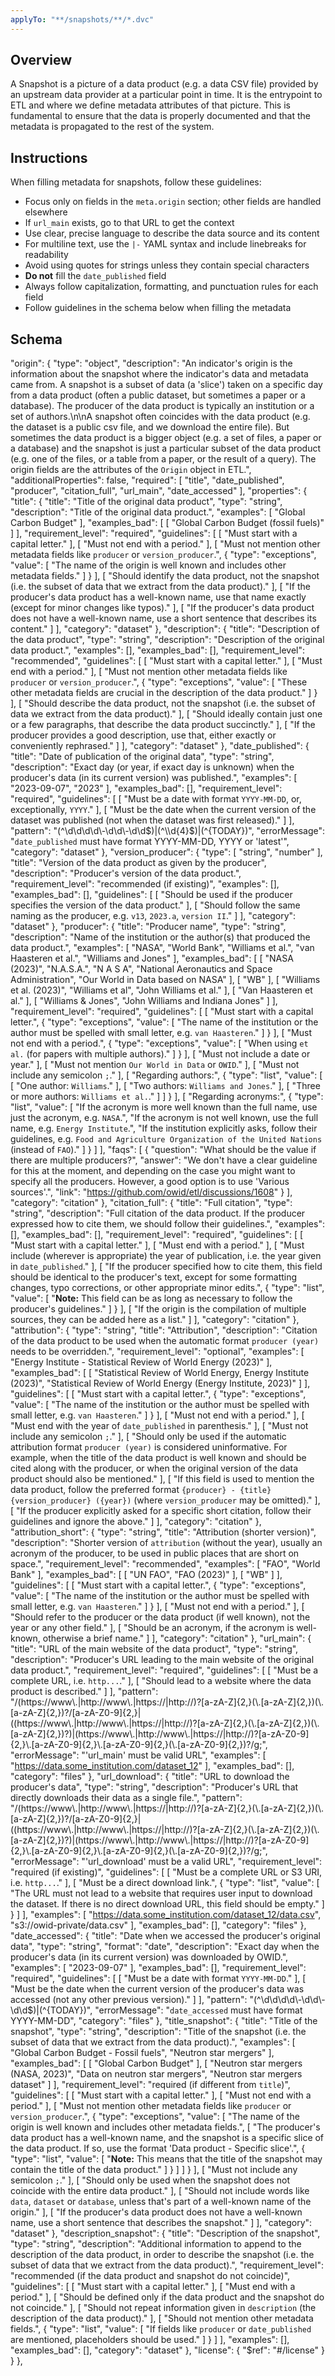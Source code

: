 ```yaml
---
applyTo: "**/snapshots/**/*.dvc"
---
```


## Overview

A Snapshot is a picture of a data product (e.g. a data CSV file) provided by an upstream data provider at a particular point in time. It is the entrypoint to ETL and where we define metadata attributes of that picture. This is fundamental to ensure that the data is properly documented and that the metadata is propagated to the rest of the system.

## Instructions

When filling metadata for snapshots, follow these guidelines:

- Focus only on fields in the `meta.origin` section; other fields are handled elsewhere
- If `url_main` exists, go to that URL to get the context
- Use clear, precise language to describe the data source and its content
- For multiline text, use the `|-` YAML syntax and include linebreaks for readability
- Avoid using quotes for strings unless they contain special characters
- **Do not** fill the `date_published` field
- Always follow capitalization, formatting, and punctuation rules for each field
- Follow guidelines in the schema below when filling the metadata


## Schema

"origin": {
    "type": "object",
    "description": "An indicator's origin is the information about the snapshot where the indicator's data and metadata came from. A snapshot is a subset of data (a 'slice') taken on a specific day from a data product (often a public dataset, but sometimes a paper or a database). The producer of the data product is typically an institution or a set of authors.\n\nA snapshot often coincides with the data product (e.g. the dataset is a public csv file, and we download the entire file). But sometimes the data product is a bigger object (e.g. a set of files, a paper or a database) and the snapshot is just a particular subset of the data product (e.g. one of the files, or a table from a paper, or the result of a query). The origin fields are the attributes of the `Origin` object in ETL.",
    "additionalProperties": false,
    "required": [
      "title",
      "date_published",
      "producer",
      "citation_full",
      "url_main",
      "date_accessed"
    ],
    "properties": {
      "title": {
        "title": "Title of the original data product",
        "type": "string",
        "description": "Title of the original data product.",
        "examples": [
          "Global Carbon Budget"
        ],
        "examples_bad": [
          [
            "Global Carbon Budget (fossil fuels)"
          ]
        ],
        "requirement_level": "required",
        "guidelines": [
          [
            "Must start with a capital letter."
          ],
          [
            "Must not end with a period."
          ],
          [
            "Must not mention other metadata fields like `producer` or `version_producer`.",
            {
              "type": "exceptions",
              "value": [
                "The name of the origin is well known and includes other metadata fields."
              ]
            }
          ],
          [
            "Should identify the data product, not the snapshot (i.e. the subset of data that we extract from the data product)."
          ],
          [
            "If the producer's data product has a well-known name, use that name exactly (except for minor changes like typos)."
          ],
          [
            "If the producer's data product does not have a well-known name, use a short sentence that describes its content."
          ]
        ],
        "category": "dataset"
      },
      "description": {
        "title": "Description of the data product",
        "type": "string",
        "description": "Description of the original data product.",
        "examples": [],
        "examples_bad": [],
        "requirement_level": "recommended",
        "guidelines": [
          [
            "Must start with a capital letter."
          ],
          [
            "Must end with a period."
          ],
          [
            "Must not mention other metadata fields like `producer` or `version_producer`.",
            {
              "type": "exceptions",
              "value": [
                "These other metadata fields are crucial in the description of the data product."
              ]
            }
          ],
          [
            "Should describe the data product, not the snapshot (i.e. the subset of data we extract from the data product)."
          ],
          [
            "Should ideally contain just one or a few paragraphs, that describe the data product succinctly."
          ],
          [
            "If the producer provides a good description, use that, either exactly or conveniently rephrased."
          ]
        ],
        "category": "dataset"
      },
      "date_published": {
        "title": "Date of publication of the original data",
        "type": "string",
        "description": "Exact day (or year, if exact day is unknown) when the producer's data (in its current version) was published.",
        "examples": [
          "2023-09-07",
          "2023"
        ],
        "examples_bad": [],
        "requirement_level": "required",
        "guidelines": [
          [
            "Must be a date with format `YYYY-MM-DD`, or, exceptionally, `YYYY`."
          ],
          [
            "Must be the date when the current version of the dataset was published (not when the dataset was first released)."
          ]
        ],
        "pattern": "(^\\d\\d\\d\\d\\-\\d\\d\\-\\d\\d$)|(^\\d{4}$)|(^{TODAY})",
        "errorMessage": "`date_published` must have format YYYY-MM-DD, YYYY or 'latest'",
        "category": "dataset"
      },
      "version_producer": {
        "type": [
          "string",
          "number"
        ],
        "title": "Version of the data product as given by the producer",
        "description": "Producer's version of the data product.",
        "requirement_level": "recommended (if existing)",
        "examples": [],
        "examples_bad": [],
        "guidelines": [
          [
            "Should be used if the producer specifies the version of the data product."
          ],
          [
            "Should follow the same naming as the producer, e.g. `v13`, `2023.a`, `version II`."
          ]
        ],
        "category": "dataset"
      },
      "producer": {
        "title": "Producer name",
        "type": "string",
        "description": "Name of the institution or the author(s) that produced the data product.",
        "examples": [
          "NASA",
          "World Bank",
          "Williams et al.",
          "van Haasteren et al.",
          "Williams and Jones"
        ],
        "examples_bad": [
          [
            "NASA (2023)",
            "N.A.S.A.",
            "N A S A",
            "National Aeronautics and Space Administration",
            "Our World in Data based on NASA"
          ],
          [
            "WB"
          ],
          [
            "Williams et al. (2023)",
            "Williams et al",
            "John Williams et al."
          ],
          [
            "Van Haasteren et al."
          ],
          [
            "Williams & Jones",
            "John Williams and Indiana Jones"
          ]
        ],
        "requirement_level": "required",
        "guidelines": [
          [
            "Must start with a capital letter.",
            {
              "type": "exceptions",
              "value": [
                "The name of the institution or the author must be spelled with small letter, e.g. `van Haasteren`."
              ]
            }
          ],
          [
            "Must not end with a period.",
            {
              "type": "exceptions",
              "value": [
                "When using `et al.` (for papers with multiple authors)."
              ]
            }
          ],
          [
            "Must not include a date or year."
          ],
          [
            "Must not mention `Our World in Data` or `OWID`."
          ],
          [
            "Must not include any semicolon `;`."
          ],
          [
            "Regarding authors:",
            {
              "type": "list",
              "value": [
                [
                  "One author: `Williams`."
                ],
                [
                  "Two authors: `Williams and Jones`."
                ],
                [
                  "Three or more authors: `Williams et al.`."
                ]
              ]
            }
          ],
          [
            "Regarding acronyms:",
            {
              "type": "list",
              "value": [
                "If the acronym is more well known than the full name, use just the acronym, e.g. `NASA`.",
                "If the acronym is not well known, use the full name, e.g. `Energy Institute`.",
                "If the institution explicitly asks, follow their guidelines, e.g. `Food and Agriculture Organization of the United Nations` (instead of `FAO`)."
              ]
            }
          ]
        ],
        "faqs": [
          {
            "question": "What should be the value if there are multiple producers?",
            "answer": "We don't have a clear guideline for this at the moment, and depending on the case you might want to specify all the producers. However, a good option is to use 'Various sources'.",
            "link": "https://github.com/owid/etl/discussions/1608"
          }
        ],
        "category": "citation"
      },
      "citation_full": {
        "title": "Full citation",
        "type": "string",
        "description": "Full citation of the data product. If the producer expressed how to cite them, we should follow their guidelines.",
        "examples": [],
        "examples_bad": [],
        "requirement_level": "required",
        "guidelines": [
          [
            "Must start with a capital letter."
          ],
          [
            "Must end with a period."
          ],
          [
            "Must include (wherever is appropriate) the year of publication, i.e. the year given in `date_published`."
          ],
          [
            "If the producer specified how to cite them, this field should be identical to the producer's text, except for some formatting changes, typo corrections, or other appropriate minor edits.",
            {
              "type": "list",
              "value": [
                "**Note:** This field can be as long as necessary to follow the producer's guidelines."
              ]
            }
          ],
          [
            "If the origin is the compilation of multiple sources, they can be added here as a list."
          ]
        ],
        "category": "citation"
      },
      "attribution": {
        "type": "string",
        "title": "Attribution",
        "description": "Citation of the data product to be used when the automatic format `producer (year)` needs to be overridden.",
        "requirement_level": "optional",
        "examples": [
          "Energy Institute - Statistical Review of World Energy (2023)"
        ],
        "examples_bad": [
          [
            "Statistical Review of World Energy, Energy Institute (2023)",
            "Statistical Review of World Energy (Energy Institute, 2023)"
          ]
        ],
        "guidelines": [
          [
            "Must start with a capital letter.",
            {
              "type": "exceptions",
              "value": [
                "The name of the institution or the author must be spelled with small letter, e.g. `van Haasteren`."
              ]
            }
          ],
          [
            "Must not end with a period."
          ],
          [
            "Must end with the year of `date_published` in parenthesis."
          ],
          [
            "Must not include any semicolon `;`."
          ],
          [
            "Should only be used if the automatic attribution format `producer (year)` is considered uninformative. For example, when the title of the data product is well known and should be cited along with the producer, or when the original version of the data product should also be mentioned."
          ],
          [
            "If this field is used to mention the data product, follow the preferred format `{producer} - {title} {version_producer} ({year})` (where `version_producer` may be omitted)."
          ],
          [
            "If the producer explicitly asked for a specific short citation, follow their guidelines and ignore the above."
          ]
        ],
        "category": "citation"
      },
      "attribution_short": {
        "type": "string",
        "title": "Attribution (shorter version)",
        "description": "Shorter version of `attribution` (without the year), usually an acronym of the producer, to be used in public places that are short on space.",
        "requirement_level": "recommended",
        "examples": [
          "FAO",
          "World Bank"
        ],
        "examples_bad": [
          [
            "UN FAO",
            "FAO (2023)"
          ],
          [
            "WB"
          ]
        ],
        "guidelines": [
          [
            "Must start with a capital letter.",
            {
              "type": "exceptions",
              "value": [
                "The name of the institution or the author must be spelled with small letter, e.g. `van Haasteren`."
              ]
            }
          ],
          [
            "Must not end with a period."
          ],
          [
            "Should refer to the producer or the data product (if well known), not the year or any other field."
          ],
          [
            "Should be an acronym, if the acronym is well-known, otherwise a brief name."
          ]
        ],
        "category": "citation"
      },
      "url_main": {
        "title": "URL of the main website of the data product",
        "type": "string",
        "description": "Producer's URL leading to the main website of the original data product.",
        "requirement_level": "required",
        "guidelines": [
          [
            "Must be a complete URL, i.e. `http...`."
          ],
          [
            "Should lead to a website where the data product is described."
          ]
        ],
        "pattern": "/(https:\/\/www\\.|http:\/\/www\\.|https:\/\/|http:\/\/)?[a-zA-Z]{2,}(\\.[a-zA-Z]{2,})(\\.[a-zA-Z]{2,})?\/[a-zA-Z0-9]{2,}|((https:\/\/www\\.|http:\/\/www\\.|https:\/\/|http:\/\/)?[a-zA-Z]{2,}(\\.[a-zA-Z]{2,})(\\.[a-zA-Z]{2,})?)|(https:\/\/www\\.|http:\/\/www\\.|https:\/\/|http:\/\/)?[a-zA-Z0-9]{2,}\\.[a-zA-Z0-9]{2,}\\.[a-zA-Z0-9]{2,}(\\.[a-zA-Z0-9]{2,})?/g;",
        "errorMessage": "'url_main' must be valid URL",
        "examples": [
          "https://data.some_institution.com/dataset_12"
        ],
        "examples_bad": [],
        "category": "files"
      },
      "url_download": {
        "title": "URL to download the producer's data",
        "type": "string",
        "description": "Producer's URL that directly downloads their data as a single file.",
        "pattern": "/(https:\/\/www\\.|http:\/\/www\\.|https:\/\/|http:\/\/)?[a-zA-Z]{2,}(\\.[a-zA-Z]{2,})(\\.[a-zA-Z]{2,})?\/[a-zA-Z0-9]{2,}|((https:\/\/www\\.|http:\/\/www\\.|https:\/\/|http:\/\/)?[a-zA-Z]{2,}(\\.[a-zA-Z]{2,})(\\.[a-zA-Z]{2,})?)|(https:\/\/www\\.|http:\/\/www\\.|https:\/\/|http:\/\/)?[a-zA-Z0-9]{2,}\\.[a-zA-Z0-9]{2,}\\.[a-zA-Z0-9]{2,}(\\.[a-zA-Z0-9]{2,})?/g;",
        "errorMessage": "'url_download' must be a valid URL",
        "requirement_level": "required (if existing)",
        "guidelines": [
          [
            "Must be a complete URL or S3 URI, i.e. `http...`."
          ],
          [
            "Must be a direct download link.",
            {
              "type": "list",
              "value": [
                "The URL must not lead to a website that requires user input to download the dataset. If there is no direct download URL, this field should be empty."
              ]
            }
          ]
        ],
        "examples": [
          "https://data.some_institution.com/dataset_12/data.csv",
          "s3://owid-private/data.csv"
        ],
        "examples_bad": [],
        "category": "files"
      },
      "date_accessed": {
        "title": "Date when we accessed the producer's original data",
        "type": "string",
        "format": "date",
        "description": "Exact day when the producer's data (in its current version) was downloaded by OWID.",
        "examples": [
          "2023-09-07"
        ],
        "examples_bad": [],
        "requirement_level": "required",
        "guidelines": [
          [
            "Must be a date with format `YYYY-MM-DD`."
          ],
          [
            "Must be the date when the current version of the producer's data was accessed (not any other previous version)."
          ]
        ],
        "pattern": "(^\\d\\d\\d\\d\\-\\d\\d\\-\\d\\d$)|(^{TODAY})",
        "errorMessage": "`date_accessed` must have format YYYY-MM-DD",
        "category": "files"
      },
      "title_snapshot": {
        "title": "Title of the snapshot",
        "type": "string",
        "description": "Title of the snapshot (i.e. the subset of data that we extract from the data product).",
        "examples": [
          "Global Carbon Budget - Fossil fuels",
          "Neutron star mergers"
        ],
        "examples_bad": [
          [
            "Global Carbon Budget"
          ],
          [
            "Neutron star mergers (NASA, 2023)",
            "Data on neutron star mergers",
            "Neutron star mergers dataset"
          ]
        ],
        "requirement_level": "required (if different from `title`)",
        "guidelines": [
          [
            "Must start with a capital letter."
          ],
          [
            "Must not end with a period."
          ],
          [
            "Must not mention other metadata fields like `producer` or `version_producer`.",
            {
              "type": "exceptions",
              "value": [
                "The name of the origin is well known and includes other metadata fields.",
                [
                  "The producer's data product has a well-known name, and the snapshot is a specific slice of the data product. If so, use the format 'Data product - Specific slice'.",
                  {
                    "type": "list",
                    "value": [
                      "**Note:** This means that the title of the snapshot may contain the title of the data product."
                    ]
                  }
                ]
              ]
            }
          ],
          [
            "Must not include any semicolon `;`."
          ],
          [
            "Should only be used when the snapshot does not coincide with the entire data product."
          ],
          [
            "Should not include words like `data`, `dataset` or `database`, unless that's part of a well-known name of the origin."
          ],
          [
            "If the producer's data product does not have a well-known name, use a short sentence that describes the snapshot."
          ]
        ],
        "category": "dataset"
      },
      "description_snapshot": {
        "title": "Description of the snapshot",
        "type": "string",
        "description": "Additional information to append to the description of the data product, in order to describe the snapshot (i.e. the subset of data that we extract from the data product).",
        "requirement_level": "recommended (if the data product and snapshot do not coincide)",
        "guidelines": [
          [
            "Must start with a capital letter."
          ],
          [
            "Must end with a period."
          ],
          [
            "Should be defined only if the data product and the snapshot do not coincide."
          ],
          [
            "Should not repeat information given in `description` (the description of the data product)."
          ],
          [
            "Should not mention other metadata fields.",
            {
              "type": "list",
              "value": [
                "If fields like `producer` or `date_published` are mentioned, placeholders should be used."
              ]
            }
          ]
        ],
        "examples": [],
        "examples_bad": [],
        "category": "dataset"
      },
      "license": {
        "$ref": "#/license"
      }
    }
  },
